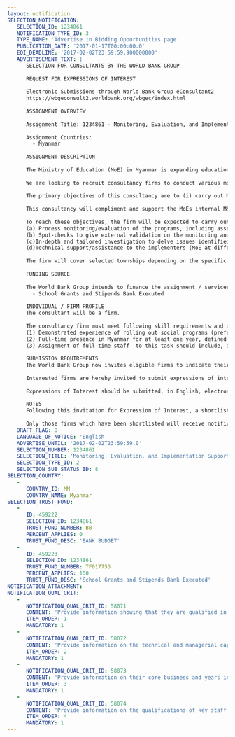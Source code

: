 ```yaml
---
layout: notification
SELECTION_NOTIFICATION: 
   SELECTION_ID: 1234861
   NOTIFICATION_TYPE_ID: 3
   TYPE_NAME: 'Advertise in Bidding Opportunities page'
   PUBLICATION_DATE: '2017-01-17T00:00:00.0'
   EOI_DEADLINE: '2017-02-02T23:59:59.900000000'
   ADVERTISEMENT_TEXT: |
      SELECTION FOR CONSULTANTS BY THE WORLD BANK GROUP
      
      REQUEST FOR EXPRESSIONS OF INTEREST
      
      Electronic Submissions through World Bank Group eConsultant2
      https://wbgeconsult2.worldbank.org/wbgec/index.html
      
      ASSIGNMENT OVERVIEW
      
      Assignment Title: 1234861 - Monitoring, Evaluation, and Implementation Support of Education Programs in Myanmar
      
      Assignment Countries:
        - Myanmar
      
      ASSIGNMENT DESCRIPTION
      
      The Ministry of Education (MoE) in Myanmar is expanding education funding and programs. The World Bank (WB) and the Australian embassy have been supporting the expansion of government programs since 2013.  In order to complement the MoEs regular monitoring of the programs, the WB provides technical assistance on monitoring and evaluation (M&E) by closely supporting the MoE in the implementation of supported programs and providing external confirmation and feedback on the progress.  This process monitoring so far has collected a wealth of findings and lessons learned, providing valuable inputs to the annual program review, informing MoE's key decisions on expansion and improvement of programs. 
      
      We are looking to recruit consultancy firms to conduct various monitoring, evaluation, and implementation support activities (including process monitoring) of the programs implemented by the MoE with support from the WB and the Australian embassy for the next two school years (2017-18 and 2018-19). The targeted programs include school grants, stipends, teacher mentoring, cluster support, and reading intervention.  New programs could be added at a later date. The geographic coverage vary by programs: the school grant covers all basic education schools and monastic schools in all townships nationwide, the stipend covers selected schools in 55 townships in 2016 (and could be expanded in the future), the teachers mentoring and cluster support program covers 40 townships in 2016 and will be progressively phased in to cover all townships; and the reading intervention will cover one region or state in 2017-18. 
      
      The primary objectives of this consultancy are to (i) carry out M&E to improve the design and procedure of targeted programs and (ii) provide support and share/exchange knowledge with the MoE in implementing and monitoring the programs. Methodological approaches that could be used to collect the M&E data include checklists, desk reviews, focus group discussions, key informant interviews, observations, participation in training and meetings, etc. I mplementation support and knowledge sharing will require working closely with the MoE at various levels, including national (e.g., M&E Working Group members), sub-national (e.g., township), and community (e.g., schools) levels. 
      
      This consultancy will compliment and support the MoEs internal M&E mechanism and some of activities will be conducted jointly (e.g. joint field visits), depending on the objectives and nature of the activities.  It will also compliment other WB activities being implemented in parallel including large-scale quantitative school and households surveys, tailored analysis of existing Myanmar data (e.g. administrative, other surveys, etc.), and rigorous impact evaluations.
      
      To reach these objectives, the firm will be expected to carry out the following activities
      (a) Process monitoring/evaluation of the programs, including assessing which procedures proved difficult/problematic and why and making practical and concrete recommendations on how to improve the programs; 
      (b) Spot-checks to give external validation on the monitoring and reporting data; 
      (c)In-depth and tailored investigation to delve issues identified through preceding monitoring activities, just-in-time evaluation and technical support to respond to emerging issues/demands, and operational research/feasibility study to delve how the programs can be further improved;
      (d)Technical support/assistance to the implementers (MoE at different levels) of the programs including with the aim of building their capacity for M&E.
      
      The firm will cover selected townships depending on the specific target program or activitys objectives, so flexibility in moving field staff across states/regions will be essential. The number and location of sample townships will be determined based on the discussions among the consultant firm, the WB and the MoE.  It will be responsible for outputs which will be discussed and agreed with the WB according to the focus and activities.  The outputs will be in forms of (1) finalized instruments; (2) presentation of main findings; (3) raw and processed data/information; and (4) final report/outputs. 
      
      FUNDING SOURCE
      
      The World Bank Group intends to finance the assignment / services described below under the following:
        - School Grants and Stipends Bank Executed
      
      INDIVIDUAL / FIRM PROFILE
      The consultant will be a firm. 
      
      The consultancy firm must meet following skill requirements and qualifications:
      (1) Demonstrated experience of rolling out social programs (preferably education program) and carrying out M&E activities (including delivery of relevant analysis to highlight lessons and propose recommendations) in Myanmar for at least 2 years. Experience in community mobilization, community targeting, and/or transfer programs is an advantage. 
      (2) Full-time presence in Myanmar for at least one year, defined as a physical branch office and the presence of at least one full-time employee in Myanmar.
      (3) Assignment of full-time staff  to this task should include, at a minimum, one team leader and 8 officers located in the field (township, village level) with solid (at least 3 years) experience implementing and monitoring programs at grass-root level.
      
      SUBMISSION REQUIREMENTS
      The World Bank Group now invites eligible firms to indicate their interest in providing the services.  Interested firms must provide information indicating that they are qualified to perform the services (brochures, description of similar assignments, experience in similar conditions, availability of appropriate skills among staff, etc. for firms; CV and cover letter for individuals).  Please note that the total size of all attachments should be less than 5MB.  Consultants may associate to enhance their qualifications.
      
      Interested firms are hereby invited to submit expressions of interest.
      
      Expressions of Interest should be submitted, in English, electronically through World Bank Group eConsultant2 (https://wbgeconsult2.worldbank.org/wbgec/index.html)
      
      NOTES
      Following this invitation for Expression of Interest, a shortlist of qualified firms will be formally invited to submit proposals. Shortlisting and selection will be subject to the availability of funding.
      
      Only those firms which have been shortlisted will receive notification. No debrief will be provided to firms which have not been shortlisted.
   DRAFT_FLAG: 0
   LANGUAGE_OF_NOTICE: 'English'
   ADVERTISE_UNTIL: '2017-02-02T23:59:59.0'
   SELECTION_NUMBER: 1234861
   SELECTION_TITLE: 'Monitoring, Evaluation, and Implementation Support of Education Programs in Myanmar'
   SELECTION_TYPE_ID: 2
   SELECTION_SUB_STATUS_ID: 8
SELECTION_COUNTRY: 
   - 
      COUNTRY_ID: MM
      COUNTRY_NAME: Myanmar
SELECTION_TRUST_FUND: 
   - 
      ID: 459222
      SELECTION_ID: 1234861
      TRUST_FUND_NUMBER: BB
      PERCENT_APPLIES: 0
      TRUST_FUND_DESC: 'BANK BUDGET'
   - 
      ID: 459223
      SELECTION_ID: 1234861
      TRUST_FUND_NUMBER: TF017753
      PERCENT_APPLIES: 100
      TRUST_FUND_DESC: 'School Grants and Stipends Bank Executed'
NOTIFICATION_ATTACHMENT: 
NOTIFICATION_QUAL_CRIT: 
   - 
      NOTIFICATION_QUAL_CRIT_ID: 58071
      CONTENT: 'Provide information showing that they are qualified in the field of the assignment.'
      ITEM_ORDER: 1
      MANDATORY: 1
   - 
      NOTIFICATION_QUAL_CRIT_ID: 58072
      CONTENT: 'Provide information on the technical and managerial capabilities of the firm.'
      ITEM_ORDER: 2
      MANDATORY: 1
   - 
      NOTIFICATION_QUAL_CRIT_ID: 58073
      CONTENT: 'Provide information on their core business and years in business.'
      ITEM_ORDER: 3
      MANDATORY: 1
   - 
      NOTIFICATION_QUAL_CRIT_ID: 58074
      CONTENT: 'Provide information on the qualifications of key staff.'
      ITEM_ORDER: 4
      MANDATORY: 1
---
```

